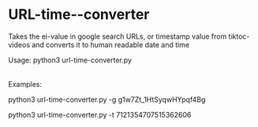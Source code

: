 # URL-time--converter
Takes the ei-value in google search URLs, or timestamp value from tiktoc-videos and converts it to human readable date and time

Usage: python3 url-time-converter.py <option> <value>

Examples: 

python3 url-time-converter.py -g g1w7Zt_1HtSyqwHYpqf4Bg

python3 url-time-converter.py -t 7121354707515362606


